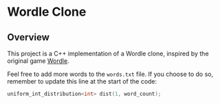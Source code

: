 # Wordle Clone

## Overview
This project is a C++ implementation of a Wordle clone, inspired by the original game [Wordle](https://www.nytimes.com/games/wordle/index.html).

Feel free to add more words to the `words.txt` file. If you choose to do so, remember to update this line at the start of the code:
```cpp
uniform_int_distribution<int> dist(1, word_count);
